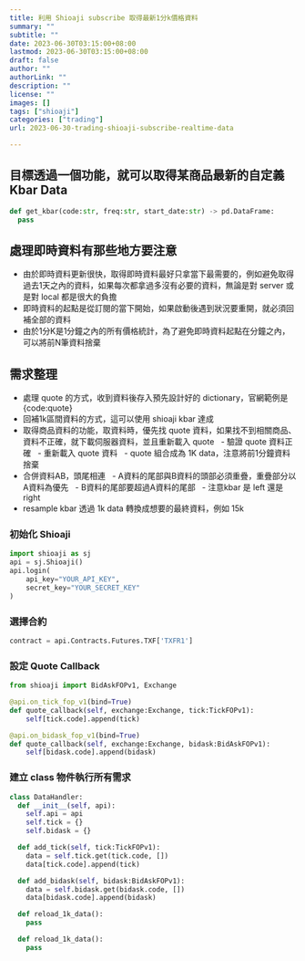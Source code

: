 ```yaml
---
title: 利用 Shioaji subscribe 取得最新1分k價格資料
summary: ""
subtitle: ""
date: 2023-06-30T03:15:00+08:00
lastmod: 2023-06-30T03:15:00+08:00
draft: false
author: ""
authorLink: ""
description: ""
license: ""
images: []
tags: ["shioaji"]
categories: ["trading"]
url: 2023-06-30-trading-shioaji-subscribe-realtime-data

---
```

## 目標透過一個功能，就可以取得某商品最新的自定義 Kbar Data
```python
def get_kbar(code:str, freq:str, start_date:str) -> pd.DataFrame:
  pass
```

## 處理即時資料有那些地方要注意
- 由於即時資料更新很快，取得即時資料最好只拿當下最需要的，例如避免取得過去1天之內的資料，如果每次都拿過多沒有必要的資料，無論是對 server 或是對 local 都是很大的負擔
- 即時資料的起點是從訂閱的當下開始，如果啟動後遇到狀況要重開，就必須回補全部的資料
- 由於1分K是1分鐘之內的所有價格統計，為了避免即時資料起點在分鐘之內，可以將前N筆資料捨棄

## 需求整理
- 處理 quote 的方式，收到資料後存入預先設計好的 dictionary，官網範例是 {code:quote}
- 回補1k區間資料的方式，這可以使用 shioaji kbar 達成
- 取得商品資料的功能，取資料時，優先找 quote 資料，如果找不到相關商品、資料不正確，就下載伺服器資料，並且重新載入 quote
  - 驗證 quote 資料正確
  - 重新載入 quote 資料
  - quote 組合成為 1K data，注意將前1分鐘資料捨棄
- 合併資料AB，頭尾相連
  - A資料的尾部與B資料的頭部必須重疊，重疊部分以A資料為優先
  - B資料的尾部要超過A資料的尾部
  - 注意kbar 是 left 還是 right
- resample kbar 透過 1k data 轉換成想要的最終資料，例如 15k
  
### 初始化 Shioaji
```python
import shioaji as sj
api = sj.Shioaji()
api.login(
    api_key="YOUR_API_KEY",
    secret_key="YOUR_SECRET_KEY"
)
```

### 選擇合約
```python
contract = api.Contracts.Futures.TXF['TXFR1']
```

### 設定 Quote Callback
```python
from shioaji import BidAskFOPv1, Exchange

@api.on_tick_fop_v1(bind=True)
def quote_callback(self, exchange:Exchange, tick:TickFOPv1):
    self[tick.code].append(tick)

@api.on_bidask_fop_v1(bind=True)
def quote_callback(self, exchange:Exchange, bidask:BidAskFOPv1):
    self[bidask.code].append(bidask)
```

### 建立 class 物件執行所有需求
```python
class DataHandler:
  def __init__(self, api):
    self.api = api
    self.tick = {}
    self.bidask = {}

  def add_tick(self, tick:TickFOPv1):
    data = self.tick.get(tick.code, [])
    data[tick.code].append(tick)

  def add_bidask(self, bidask:BidAskFOPv1):
    data = self.bidask.get(bidask.code, [])
    data[bidask.code].append(bidask)

  def reload_1k_data():
    pass

  def reload_1k_data():
    pass
```